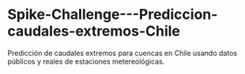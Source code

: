 # Spike-Challenge---Prediccion-caudales-extremos-Chile
Predicción de caudales extremos para cuencas en Chile usando datos públicos y reales de estaciones metereológicas.
